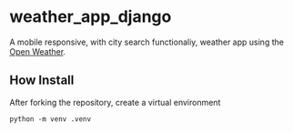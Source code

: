 # weather_app_django

A mobile responsive, with city search functionaliy, weather app using the [Open Weather](https://openweathermap.org/).

## How Install
After forking the repository, create a virtual environment

```
python -m venv .venv
```
